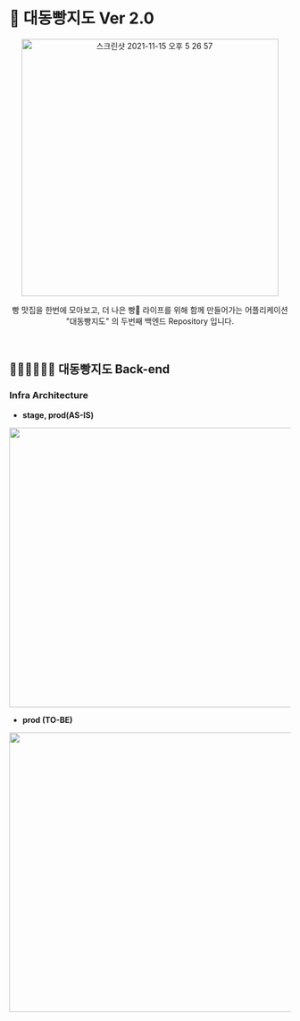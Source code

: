# 🍞 대동빵지도 Ver 2.0

<p align="center">
  <img width="460" alt="스크린샷 2021-11-15 오후 5 26 57" src="https://user-images.githubusercontent.com/58355531/141747595-b0b15d34-6cc5-4347-b06e-058cf518f7cf.png">
</p>

<p align="center">
  빵 맛집을 한번에 모아보고, 더 나은 빵🥐 라이프를 위해 함께 만들어가는 어플리케이션 "대동빵지도" 의 두번째 백엔드 Repository 입니다.
</p>
  
<br>

## 👩🏻‍💻👨🏻‍💻 대동빵지도 Back-end

### Infra Architecture
- **stage, prod(AS-IS)**
<img src="https://github.com/daedongbread/bread-map-backend-2/assets/26589166/ee8912cd-22a4-461a-ac87-2bea7d2d7dc1" width="650" height="500"/>

- **prod (TO-BE)**
<img src="https://github.com/daedongbread/bread-map-backend-2/assets/26589166/c86b78fd-1c58-4bc6-bb21-8eacdde1a66f" width="650" height="500"/>

<br>
